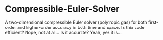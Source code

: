 # Compressible-Euler-Solver
A two-dimensional compressible Euler solver (polytropic gas) for both first-order and higher-order accuracy in both time and space. Is this code efficient? Nope, not at all... Is it accurate? Yeah, yes it is...
